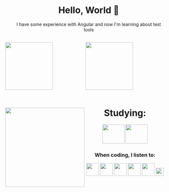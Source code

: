 <div id="user-content-toc">
  <ul align="center">
    <summary><h1 style="display: inline-block">Hello, World 👋</h1></summary>
    I have some experience with Angular and now I'm learning about test tools 
</div>
<div align="center">
 <div style="display: inline_block"> <br>
  <a href="https://github.com/SPadrao">
  <img align="left" height="150em" src="https://github-readme-stats.vercel.app/api?username=SPadrao&show_icons=true&theme=radical&include_all_commits=true&count_private=true"/>
  <img height="150em" src="https://github-readme-stats.vercel.app/api/top-langs/?username=SPadrao&layout=compact&langs_count=7&theme=radical"/>
</div>
   <br></a>
<div align="center">
 <div style="display: inline_block"> 
 <img align="left" height="250" src="https://steamuserimages-a.akamaihd.net/ugc/860601357766308967/8B55F0B2E848C074B0E813C8B46DE695DC87C515/?imw=5000&imh=5000&ima=fit&impolicy=Letterbox&imcolor=%23000000&letterbox=false"/>
 <h1 align="center" class="heading-element" dir="auto">Studying:</h1>
 <img height="60" width="70" src="https://cdn.jsdelivr.net/gh/devicons/devicon@latest/icons/selenium/selenium-original.svg" />
 <img height="60" width="70" src="https://cdn.jsdelivr.net/gh/devicons/devicon@latest/icons/cypressio/cypressio-original.svg" />            
          
 <h3 align="center" class="heading-element" dir="auto">When coding, I listen to:</h3>
  <img height="40" width="auto" src="https://upload.wikimedia.org/wikipedia/commons/thumb/e/ec/Logo_of_TWICE.svg/1839px-Logo_of_TWICE.svg.png"/>
  <img height="40" width="auto" src="https://i.pinimg.com/originals/ad/55/b0/ad55b0d522d1ca7ed991b99bf83d00b4.png"/>
  <img height="40" width="auto" src="https://content.momentica.com/1526a225-1a8e-47c8-85c9-0632cce7399e"/>
  <img height="40" width="auto" src="https://logodix.com/logo/1992349.png"/>
  <img height="40" width="auto" src="https://images-wixmp-ed30a86b8c4ca887773594c2.wixmp.com/f/d082a537-9a45-4512-af54-08c87b335298/dayqcbf-fc31aae1-174a-43dd-8c2d-f04450ea8001.png/v1/fill/w_825,h_969/_dreamcatcher__logo___png_by_tsukinofleur_dayqcbf-pre.png?token=eyJ0eXAiOiJKV1QiLCJhbGciOiJIUzI1NiJ9.eyJzdWIiOiJ1cm46YXBwOjdlMGQxODg5ODIyNjQzNzNhNWYwZDQxNWVhMGQyNmUwIiwiaXNzIjoidXJuOmFwcDo3ZTBkMTg4OTgyMjY0MzczYTVmMGQ0MTVlYTBkMjZlMCIsIm9iaiI6W1t7ImhlaWdodCI6Ijw9MTAyNiIsInBhdGgiOiJcL2ZcL2QwODJhNTM3LTlhNDUtNDUxMi1hZjU0LTA4Yzg3YjMzNTI5OFwvZGF5cWNiZi1mYzMxYWFlMS0xNzRhLTQzZGQtOGMyZC1mMDQ0NTBlYTgwMDEucG5nIiwid2lkdGgiOiI8PTg3NCJ9XV0sImF1ZCI6WyJ1cm46c2VydmljZTppbWFnZS5vcGVyYXRpb25zIl19.mmR-tZHWvqQVbr3-jOo8jGIRYtjXI3SFOU3G94QMgAo"/>
  <img height="25" width="auto" src="https://images-wixmp-ed30a86b8c4ca887773594c2.wixmp.com/f/083bbf10-4b8c-474e-8b2b-bc4169faf93d/de80nrf-9012ad85-fbb7-4ce1-a4ff-21381e7f6953.png?token=eyJ0eXAiOiJKV1QiLCJhbGciOiJIUzI1NiJ9.eyJzdWIiOiJ1cm46YXBwOjdlMGQxODg5ODIyNjQzNzNhNWYwZDQxNWVhMGQyNmUwIiwiaXNzIjoidXJuOmFwcDo3ZTBkMTg4OTgyMjY0MzczYTVmMGQ0MTVlYTBkMjZlMCIsIm9iaiI6W1t7InBhdGgiOiJcL2ZcLzA4M2JiZjEwLTRiOGMtNDc0ZS04YjJiLWJjNDE2OWZhZjkzZFwvZGU4MG5yZi05MDEyYWQ4NS1mYmI3LTRjZTEtYTRmZi0yMTM4MWU3ZjY5NTMucG5nIn1dXSwiYXVkIjpbInVybjpzZXJ2aWNlOmZpbGUuZG93bmxvYWQiXX0.4aa05LP171yH_cgto_BN0-B4VoKAFsQ5drQOpXmMb-k"/>
</div>                    


